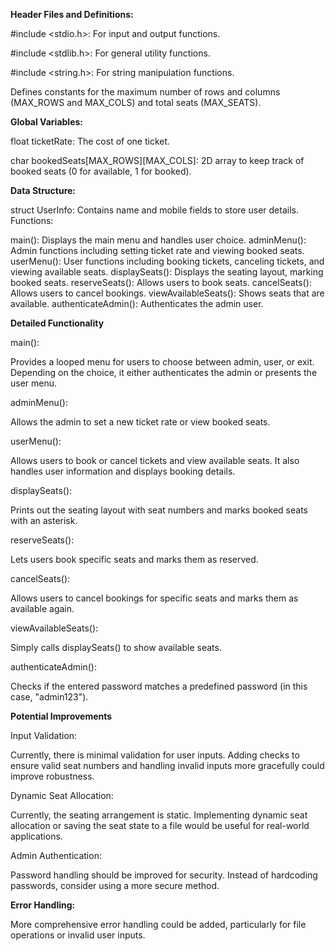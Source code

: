 **Header Files and Definitions:**

#include <stdio.h>: For input and output functions.

#include <stdlib.h>: For general utility functions.

#include <string.h>: For string manipulation functions.

Defines constants for the maximum number of rows and columns (MAX_ROWS and MAX_COLS) and total seats (MAX_SEATS).

**Global Variables:**

float ticketRate: The cost of one ticket.

char bookedSeats[MAX_ROWS][MAX_COLS]: 2D array to keep track of booked seats (0 for available, 1 for booked). 

**Data Structure:**

struct UserInfo: Contains name and mobile fields to store user details.
Functions:

main(): Displays the main menu and handles user choice.
adminMenu(): Admin functions including setting ticket rate and viewing booked seats.
userMenu(): User functions including booking tickets, canceling tickets, and viewing available seats.
displaySeats(): Displays the seating layout, marking booked seats.
reserveSeats(): Allows users to book seats.
cancelSeats(): Allows users to cancel bookings.
viewAvailableSeats(): Shows seats that are available.
authenticateAdmin(): Authenticates the admin user.

**Detailed Functionality**

main():

Provides a looped menu for users to choose between admin, user, or exit.
Depending on the choice, it either authenticates the admin or presents the user menu.

adminMenu():

Allows the admin to set a new ticket rate or view booked seats.

userMenu():

Allows users to book or cancel tickets and view available seats. It also handles user information and displays booking details.

displaySeats():

Prints out the seating layout with seat numbers and marks booked seats with an asterisk.

reserveSeats():

Lets users book specific seats and marks them as reserved.

cancelSeats():

Allows users to cancel bookings for specific seats and marks them as available again.

viewAvailableSeats():

Simply calls displaySeats() to show available seats.

authenticateAdmin():

Checks if the entered password matches a predefined password (in this case, "admin123").

**Potential Improvements**

Input Validation:

Currently, there is minimal validation for user inputs. Adding checks to ensure valid seat numbers and handling invalid inputs more gracefully could improve robustness.

Dynamic Seat Allocation:

Currently, the seating arrangement is static. Implementing dynamic seat allocation or saving the seat state to a file would be useful for real-world applications.

Admin Authentication:

Password handling should be improved for security. Instead of hardcoding passwords, consider using a more secure method.

**Error Handling:**

More comprehensive error handling could be added, particularly for file operations or invalid user inputs.
